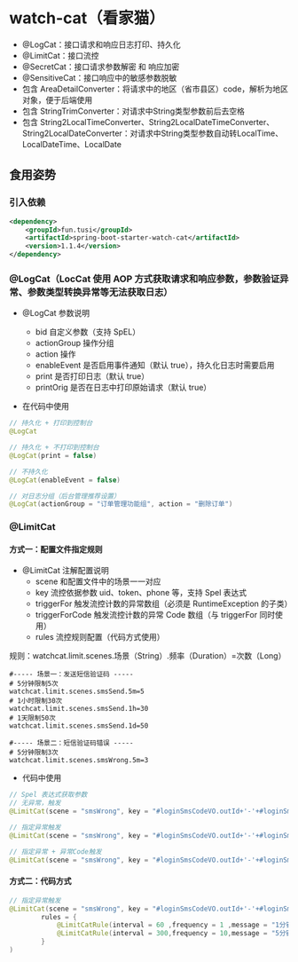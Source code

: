 # watch-cat（看家猫）
* @LogCat：接口请求和响应日志打印、持久化
* @LimitCat：接口流控
* @SecretCat：接口请求参数解密 和 响应加密
* @SensitiveCat：接口响应中的敏感参数脱敏
* 包含 AreaDetailConverter：将请求中的地区（省市县区）code，解析为地区对象，便于后端使用
* 包含 StringTrimConverter：对请求中String类型参数前后去空格
* 包含 String2LocalTimeConverter、String2LocalDateTimeConverter、String2LocalDateConverter：对请求中String类型参数自动转LocalTime、LocalDateTime、LocalDate

## 食用姿势
### 引入依赖
```xml
<dependency>
    <groupId>fun.tusi</groupId>
    <artifactId>spring-boot-starter-watch-cat</artifactId>
    <version>1.1.4</version>
</dependency>
```
### @LogCat（LocCat 使用 AOP 方式获取请求和响应参数，参数验证异常、参数类型转换异常等无法获取日志）

* @LogCat 参数说明
  - bid 自定义参数（支持 SpEL）
  - actionGroup 操作分组
  - action 操作
  - enableEvent 是否启用事件通知（默认 true），持久化日志时需要启用
  - print 是否打印日志（默认 true）
  - printOrig 是否在日志中打印原始请求（默认 true）


* 在代码中使用
```java
// 持久化 + 打印到控制台
@LogCat

// 持久化 + 不打印到控制台
@LogCat(print = false)

// 不持久化
@LogCat(enableEvent = false) 

// 对日志分组（后台管理推荐设置）
@LogCat(actionGroup = "订单管理功能组", action = "删除订单")
```

### @LimitCat
#### 方式一：配置文件指定规则
* @LimitCat 注解配置说明
  - scene 和配置文件中的场景一一对应
  - key 流控依据参数 uid、token、phone 等，支持 Spel 表达式
  - triggerFor 触发流控计数的异常数组（必须是 RuntimeException 的子类）
  - triggerForCode 触发流控计数的异常 Code 数组（与 triggerFor 同时使用）
  - rules 流控规则配置（代码方式使用）

规则：watchcat.limit.scenes.场景（String）.频率（Duration）=次数（Long）
```properties
#----- 场景一：发送短信验证码 -----
# 5分钟限制5次
watchcat.limit.scenes.smsSend.5m=5
# 1小时限制30次
watchcat.limit.scenes.smsSend.1h=30
# 1天限制50次
watchcat.limit.scenes.smsSend.1d=50

#----- 场景二：短信验证码错误 -----
# 5分钟限制3次
watchcat.limit.scenes.smsWrong.5m=3
```
* 代码中使用
```java
// Spel 表达式获取参数
// 无异常，触发
@LimitCat(scene = "smsWrong", key = "#loginSmsCodeVO.outId+'-'+#loginSmsCodeVO.smsCode")

// 指定异常触发
@LimitCat(scene = "smsWrong", key = "#loginSmsCodeVO.outId+'-'+#loginSmsCodeVO.smsCode", triggerFor = BusinessException.class)

// 指定异常 + 异常Code触发
@LimitCat(scene = "smsWrong", key = "#loginSmsCodeVO.outId+'-'+#loginSmsCodeVO.smsCode", triggerFor = BusinessException.class, triggerForCode = {"6000","6001"})
```
#### 方式二：代码方式
```java
// 指定异常触发
@LimitCat(scene = "smsWrong", key = "#loginSmsCodeVO.outId+'-'+#loginSmsCodeVO.smsCode", triggerFor = BusinessException.class, 
        rules = {
		    @LimitCatRule(interval = 60 ,frequency = 1 ,message = "1分钟只能错误验证1次"),
            @LimitCatRule(interval = 300,frequency = 10,message = "5分钟只能错误验证10次")
        }
)
```

